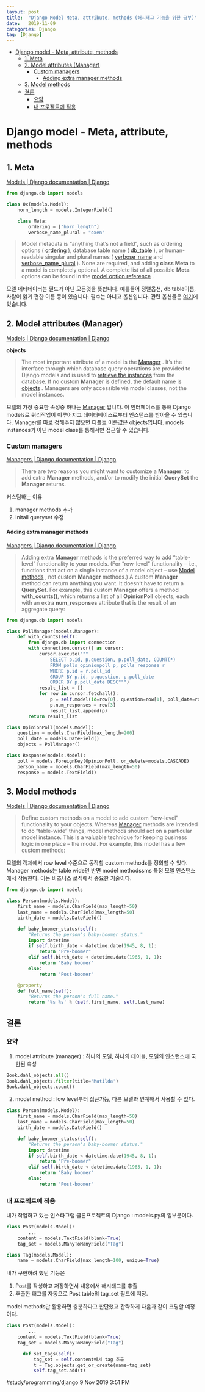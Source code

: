 ```yaml
---
layout: post
title:  "Django Model Meta, attribute, methods (해시태그 기능을 위한 공부)"
date:   2019-11-09
categories: Django
tag: [Django]
---
```


- [Django model - Meta, attribute, methods](#django-model---meta-attribute-methods)
  - [1. Meta](#1-meta)
  - [2. Model attributes (Manager)](#2-model-attributes-manager)
    - [Custom managers](#custom-managers)
      - [Adding extra manager methods](#adding-extra-manager-methods)
  - [3. Model methods](#3-model-methods)
  - [결론](#%ea%b2%b0%eb%a1%a0)
    - [요약](#%ec%9a%94%ec%95%bd)
    - [내 프로젝트에 적용](#%eb%82%b4-%ed%94%84%eb%a1%9c%ec%a0%9d%ed%8a%b8%ec%97%90-%ec%a0%81%ec%9a%a9)

# Django model - Meta, attribute, methods



## 1. Meta
[Models | Django documentation | Django](https://docs.djangoproject.com/en/2.2/topics/db/models/#meta-options)

```python
from django.db import models

class Ox(models.Model):
    horn_length = models.IntegerField()

    class Meta:
        ordering = ["horn_length"]
        verbose_name_plural = "oxen"
```

> Model metadata is “anything that’s not a field”, such as ordering options ( [ordering](https://docs.djangoproject.com/en/2.2/ref/models/options/#django.db.models.Options.ordering) ), database table name ( [db_table](https://docs.djangoproject.com/en/2.2/ref/models/options/#django.db.models.Options.db_table) ), or human-readable singular and plural names ( [verbose_name](https://docs.djangoproject.com/en/2.2/ref/models/options/#django.db.models.Options.verbose_name)  and  [verbose_name_plural](https://docs.djangoproject.com/en/2.2/ref/models/options/#django.db.models.Options.verbose_name_plural) ). None are required, and adding **class Meta** to a model is completely optional.
> A complete list of all possible **Meta** options can be found in the  [model option reference](https://docs.djangoproject.com/en/2.2/ref/models/options/) .
> 
모델 메타데이터는 필드가 아닌 모든것을 뜻합니다. 예를들어 정렬옵션, db table이름, 사람이 읽기 편한 이름 등이 있습니다. 필수는 아니고 옵션입니다. 관련 옵션들은 [여기](https://docs.djangoproject.com/en/2.2/ref/models/options/)에 있습니다. 

## 2. Model attributes (Manager)
[Models | Django documentation | Django](https://docs.djangoproject.com/en/2.2/topics/db/models/#model-attributes)

**objects**
> The most important attribute of a model is the  [Manager](https://docs.djangoproject.com/en/2.2/topics/db/managers/#django.db.models.Manager) . It’s the interface through which database query operations are provided to Django models and is used to  [retrieve the instances](https://docs.djangoproject.com/en/2.2/topics/db/queries/#retrieving-objects)  from the database. If no custom **Manager** is defined, the default name is  [objects](https://docs.djangoproject.com/en/2.2/ref/models/class/#django.db.models.Model.objects) . Managers are only accessible via model classes, not the model instances.

모델의 가장 중요한 속성중 하나는 [Manager](https://docs.djangoproject.com/en/2.2/topics/db/managers/#django.db.models.Manager) 입니다. 이 인터페이스를 통해 Django models로 쿼리작업이 이루어지고 데이터베이스로부터 인스턴스를 받아올 수 있습니다. Manager를 따로 정해주지 않으면 디폴트 이름값은 objects입니다. models instances가 아닌 model class를 통해서만 접근할 수 있습니다. 

### Custom managers
[Managers | Django documentation | Django](https://docs.djangoproject.com/en/2.2/topics/db/managers/#custom-managers)

> There are two reasons you might want to customize a **Manager**: to add extra **Manager** methods, and/or to modify the initial **QuerySet** the **Manager** returns.

커스텀하는 이유
1. manager methods 추가
2. initail queryset 수정 

#### Adding extra manager methods
[Managers | Django documentation | Django](https://docs.djangoproject.com/en/2.2/topics/db/managers/#adding-extra-manager-methods)



> Adding extra **Manager** methods is the preferred way to add “table-level” functionality to your models. (For “row-level” functionality – i.e., functions that act on a single instance of a model object – use  [Model methods](https://docs.djangoproject.com/en/2.2/topics/db/models/#model-methods) , not custom **Manager** methods.)
> A custom **Manager** method can return anything you want. It doesn’t have to return a **QuerySet**.
> For example, this custom **Manager** offers a method **with_counts()**, which returns a list of all **OpinionPoll** objects, each with an extra **num_responses** attribute that is the result of an aggregate query:

```python
from django.db import models

class PollManager(models.Manager):
    def with_counts(self):
        from django.db import connection
        with connection.cursor() as cursor:
            cursor.execute("""
                SELECT p.id, p.question, p.poll_date, COUNT(*)
                FROM polls_opinionpoll p, polls_response r
                WHERE p.id = r.poll_id
                GROUP BY p.id, p.question, p.poll_date
                ORDER BY p.poll_date DESC""")
            result_list = []
            for row in cursor.fetchall():
                p = self.model(id=row[0], question=row[1], poll_date=row[2])
                p.num_responses = row[3]
                result_list.append(p)
        return result_list

class OpinionPoll(models.Model):
    question = models.CharField(max_length=200)
    poll_date = models.DateField()
    objects = PollManager()

class Response(models.Model):
    poll = models.ForeignKey(OpinionPoll, on_delete=models.CASCADE)
    person_name = models.CharField(max_length=50)
    response = models.TextField()

```


## 3. Model methods
[Models | Django documentation | Django](https://docs.djangoproject.com/en/2.2/topics/db/models/#model-methods)

> Define custom methods on a model to add custom “row-level” functionality to your objects. Whereas  [Manager](https://docs.djangoproject.com/en/2.2/topics/db/managers/#django.db.models.Manager)  methods are intended to do “table-wide” things, model methods should act on a particular model instance.
> This is a valuable technique for keeping business logic in one place – the model.
> For example, this model has a few custom methods:

모델의 객체에서 row level 수준으로 동작할 custom methods를 정의할 수 있다. Manager methods는 table wide인 반면 model methodssms 특정 모델 인스턴스에서 작동한다. 이는 비즈니스 로직에서 중요한 기술이다. 

```python
from django.db import models

class Person(models.Model):
    first_name = models.CharField(max_length=50)
    last_name = models.CharField(max_length=50)
    birth_date = models.DateField()

    def baby_boomer_status(self):
        "Returns the person's baby-boomer status."
        import datetime
        if self.birth_date < datetime.date(1945, 8, 1):
            return "Pre-boomer"
        elif self.birth_date < datetime.date(1965, 1, 1):
            return "Baby boomer"
        else:
            return "Post-boomer"

    @property
    def full_name(self):
        "Returns the person's full name."
        return '%s %s' % (self.first_name, self.last_name)
```




## 결론
### 요약
1. model attribute (manager) : 하나의 모델, 하나의 테이블, 모델의 인스턴스에 국한된 속성
```python
Book.dahl_objects.all()
Book.dahl_objects.filter(title='Matilda')
Book.dahl_objects.count()
```

2. model method : low level부터 접근가능, 다른 모델과 연계해서 사용할 수 있다. 
```python
class Person(models.Model):
    first_name = models.CharField(max_length=50)
    last_name = models.CharField(max_length=50)
    birth_date = models.DateField()

    def baby_boomer_status(self):
        "Returns the person's baby-boomer status."
        import datetime
        if self.birth_date < datetime.date(1945, 8, 1):
            return "Pre-boomer"
        elif self.birth_date < datetime.date(1965, 1, 1):
            return "Baby boomer"
        else:
            return "Post-boomer"
```


### 내 프로젝트에 적용
내가 작업하고 있는 인스타그램 클론프로젝트의 Django : models.py의 일부분이다. 
```python
class Post(models.Model):
		...
    content = models.TextField(blank=True)
    tag_set = models.ManyToManyField("Tag")

class Tag(models.Model):
    name = models.CharField(max_length=100, unique=True)
```


내가 구현하려 했던 기능은 
1. Post를 작성하고 저장하면서 내용에서 해시태그를 추출
2. 추출한 태그를 자동으로 Post table의 tag_set 필드에 저장. 

model methods만 활용하면 충분하다고 판단했고 간략하게 다음과 같이 코딩할 예정이다.

```python
class Post(models.Model):
		...
    content = models.TextField(blank=True)
    tag_set = models.ManyToManyField("Tag")

	  def set_tags(self):
		  tag_set = self.content에서 tag 추출
		  t = Tag.objects.get_or_create(name=tag_set)
		  self.tag_set.add(t)
```



#study/programming/django
9 Nov 2019 3:51 PM
